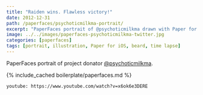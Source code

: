 ```yaml
---
title: "Raiden wins. Flawless victory!"
date: 2012-12-31
path: /paperfaces/psychoticmilkma-portrait/
excerpt: "PaperFaces portrait of @psychoticmilkma drawn with Paper for iOS on an iPad."
image: ../../images/paperfaces-psychoticmilkma-twitter.jpg
categories: [paperfaces]
tags: [portrait, illustration, Paper for iOS, beard, time lapse]
---
```


PaperFaces portrait of project donator [@psychoticmilkma](https://twitter.com/psychoticmilkma).

{% include_cached boilerplate/paperfaces.md %}

`youtube: https://www.youtube.com/watch?v=x6ok6e3DERE`
